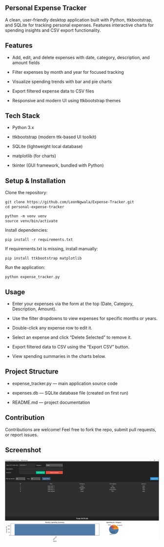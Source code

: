 ## Personal Expense Tracker
A clean, user-friendly desktop application built with Python, ttkbootstrap, and SQLite for tracking personal expenses. Features interactive charts for spending insights and CSV export functionality.

## Features
- Add, edit, and delete expenses with date, category, description, and amount fields

- Filter expenses by month and year for focused tracking

- Visualize spending trends with bar and pie charts

- Export filtered expense data to CSV files

- Responsive and modern UI using ttkbootstrap themes

## Tech Stack
- Python 3.x

- ttkbootstrap (modern ttk-based UI toolkit)

- SQLite (lightweight local database)

- matplotlib (for charts)

- tkinter (GUI framework, bundled with Python)

## Setup & Installation

Clone the repository:

```
git clone https://github.com/LeonNgwala/Expense-Tracker.git
cd personal-expense-tracker
```


```
python -m venv venv
source venv/bin/activate 
```

Install dependencies:

```
pip install -r requirements.txt
```

If requirements.txt is missing, install manually:

```
pip install ttkbootstrap matplotlib
```

Run the application:

```
python expense_tracker.py
```

## Usage
- Enter your expenses via the form at the top (Date, Category, Description, Amount).

- Use the filter dropdowns to view expenses for specific months or years.

- Double-click any expense row to edit it.

- Select an expense and click “Delete Selected” to remove it.

- Export filtered data to CSV using the “Export CSV” button.

- View spending summaries in the charts below.

## Project Structure
- expense_tracker.py — main application source code

- expenses.db — SQLite database file (created on first run)

- README.md — project documentation

## Contribution
Contributions are welcome! Feel free to fork the repo, submit pull requests, or report issues.


##  Screenshot
![Expense Tracker Screenshot](screenshot.png)
